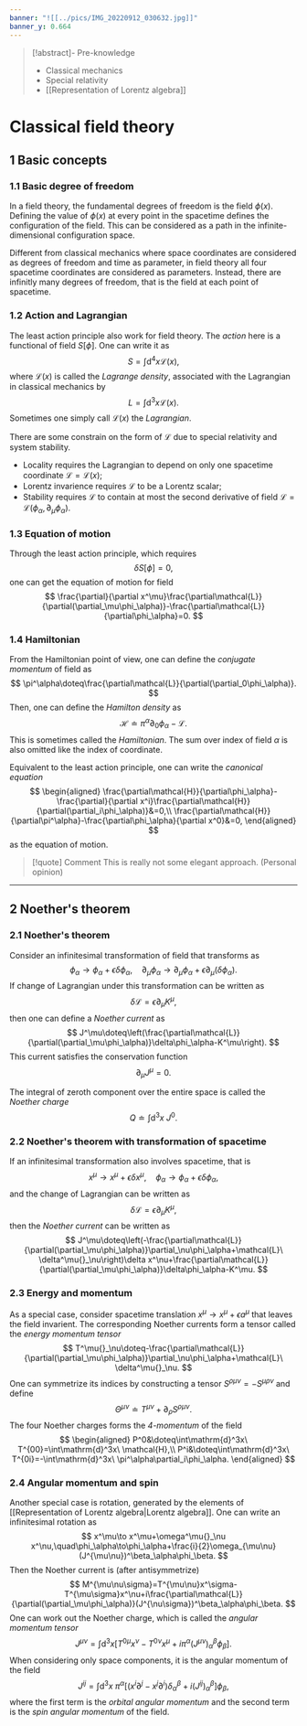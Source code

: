 ```yaml
---
banner: "![[../pics/IMG_20220912_030632.jpg]]"
banner_y: 0.664
---
```


>[!abstract]- Pre-knowledge
>- Classical mechanics
>- Special relativity
>- [[Representation of Lorentz algebra]]

# Classical field theory
## 1 Basic concepts
### 1.1 Basic degree of freedom
In a field theory, the fundamental degrees of freedom is the field $\phi(x)$. Defining the value of $\phi(x)$ at every point in the spacetime defines the configuration of the field. This can be considered as a path in the infinite-dimensional configuration space.

Different from classical mechanics where space coordinates are considered as degrees of freedom and time as parameter, in field theory all four spacetime coordinates are considered as parameters. Instead, there are infinitly many degrees of freedom, that is the field at each point of spacetime.

### 1.2 Action and Lagrangian
The least action principle also work for field theory. The *action* here is a functional of field $S[\phi]$. One can write it as
$$
S=\int\mathrm{d}^4x\mathcal{L}(x),
$$
where $\mathcal{L}(x)$ is called the *Lagrange density*, associated with the Lagrangian in classical mechanics by
$$
L=\int\mathrm{d}^3x\mathcal{L}(x).
$$
Sometimes one simply call $\mathcal{L}(x)$ the *Lagrangian*.

There are some constrain on the form of $\mathcal{L}$ due to special relativity and system stability.
- Locality requires the Lagrangian to depend on only one spacetime coordinate $\mathcal{L}=\mathcal{L}(x)$;
- Lorentz invarience requires $\mathcal{L}$ to be a Lorentz scalar;
- Stability requires $\mathcal{L}$ to contain at most the second derivative of field $\mathcal{L}=\mathcal{L}(\phi_\alpha,\partial_\mu\phi_\alpha)$.

### 1.3 Equation of motion
Through the least action principle, which requires
$$
\delta S[\phi]=0,
$$
one can get the equation of motion for field
$$
\frac{\partial}{\partial x^\mu}\frac{\partial\mathcal{L}}{\partial(\partial_\mu\phi_\alpha)}-\frac{\partial\mathcal{L}}{\partial\phi_\alpha}=0.
$$

### 1.4 Hamiltonian
From the Hamiltonian point of view, one can define the *conjugate momentum* of field as
$$
\pi^\alpha\doteq\frac{\partial\mathcal{L}}{\partial(\partial_0\phi_\alpha)}.
$$
Then, one can define the *Hamilton density* as
$$
\mathcal{H}\doteq\pi^\alpha\partial_0\phi_\alpha-\mathcal{L}.
$$
This is sometimes called the *Hamiltonian*. The sum over index of field $\alpha$ is also omitted like the index of coordinate.

Equivalent to the least action principle, one can write the *canonical equation*
$$
\begin{aligned}
\frac{\partial\mathcal{H}}{\partial\phi_\alpha}-\frac{\partial}{\partial x^i}\frac{\partial\mathcal{H}}{\partial(\partial_i\phi_\alpha)}&=0,\\
\frac{\partial\mathcal{H}}{\partial\pi^\alpha}-\frac{\partial\phi_\alpha}{\partial x^0}&=0,
\end{aligned}
$$
as the equation of motion.

>[!quote] Comment
>This is really not some elegant approach. (Personal opinion)

---
## 2 Noether's theorem
### 2.1 Noether's theorem
Consider an infinitesimal transformation of field that transforms as
$$
\phi_\alpha\to\phi_\alpha+\epsilon\delta\phi_\alpha,\quad\partial_\mu\phi_\alpha\to\partial_\mu\phi_\alpha+\epsilon\partial_\mu(\delta\phi_\alpha).
$$
If change of Lagrangian under this transformation can be written as
$$
\delta\mathcal{L}=\epsilon\partial_\mu K^\mu,
$$
then one can define a *Noether current* as
$$
J^\mu\doteq\left(\frac{\partial\mathcal{L}}{\partial(\partial_\mu\phi_\alpha)}\delta\phi_\alpha-K^\mu\right).
$$
This current satisfies the conservation function
$$
\partial_\mu J^\mu=0.
$$

The integral of zeroth component over the entire space is called the *Noether charge*
$$
Q\doteq\int\mathrm{d}^3x\ J^0.
$$

### 2.2 Noether's theorem with transformation of spacetime
If an infinitesimal transformation also involves spacetime, that is
$$
x^\mu\to x^\mu+\epsilon\delta x^\mu,\quad\phi_\alpha\to\phi_\alpha+\epsilon\delta\phi_\alpha,
$$
and the change of Lagrangian can be written as
$$
\delta\mathcal{L}=\epsilon\partial_\mu K^\mu,
$$
then the *Noether current* can be written as
$$
J^\mu\doteq\left(-\frac{\partial\mathcal{L}}{\partial(\partial_\mu\phi_\alpha)}\partial_\nu\phi_\alpha+\mathcal{L}\ \delta^\mu{}_\nu\right)\delta x^\nu+\frac{\partial\mathcal{L}}{\partial(\partial_\mu\phi_\alpha)}\delta\phi_\alpha-K^\mu.
$$

### 2.3 Energy and momentum
As a special case, consider spacetime translation $x^\mu\to x^\mu+\epsilon a^\mu$ that leaves the field invarient. The corresponding Noether currents form a tensor called the *energy momentum tensor*
$$
T^\mu{}_\nu\doteq-\frac{\partial\mathcal{L}}{\partial(\partial_\mu\phi_\alpha)}\partial_\nu\phi_\alpha+\mathcal{L}\ \delta^\mu{}_\nu.
$$
One can symmetrize its indices by constructing a tensor $S^{\rho\mu\nu}=-S^{\mu\rho\nu}$ and define
$$
\Theta^{\mu\nu}\doteq T^{\mu\nu}+\partial_\rho S^{\rho\mu\nu}.
$$
The four Noether charges forms the *4-momentum* of the field
$$
\begin{aligned}
P^0&\doteq\int\mathrm{d}^3x\ T^{00}=\int\mathrm{d}^3x\ \mathcal{H},\\
P^i&\doteq\int\mathrm{d}^3x\ T^{0i}=-\int\mathrm{d}^3x\ \pi^\alpha\partial_i\phi_\alpha.
\end{aligned}
$$

### 2.4 Angular momentum and spin
Another special case is rotation, generated by the elements of [[Representation of Lorentz algebra|Lorentz algebra]]. One can write an infinitesimal rotation as
$$
x^\mu\to x^\mu+\omega^\mu{}_\nu x^\nu,\quad\phi_\alpha\to\phi_\alpha+\frac{i}{2}\omega_{\mu\nu}(J^{\mu\nu})^\beta_\alpha\phi_\beta.
$$
Then the Noether current is (after antisymmetrize)
$$
M^{\mu\nu\sigma}=T^{\mu\nu}x^\sigma-T^{\mu\sigma}x^\nu+i\frac{\partial\mathcal{L}}{\partial(\partial_\mu\phi_\alpha)}(J^{\nu\sigma})^\beta_\alpha\phi_\beta.
$$
One can work out the Noether charge, which is called the *angular momentum tensor*
$$
J^{\mu\nu}=\int\mathrm{d}^3x\left[T^{0\mu}x^\nu-T^{0\nu}x^\mu+i\pi^\alpha(J^{\mu\nu})^\beta_\alpha\phi_\beta\right].
$$
When considering only space components, it is the angular momentum of the field
$$
J^{ij}=\int\mathrm{d}^3x\ \pi^\alpha\left[(x^i\partial^j-x^j\partial^i)\delta^\beta_\alpha+i(J^{ij})^\beta_\alpha\right]\phi_\beta,
$$
where the first term is the *orbital angular momentum* and the second term is the *spin angular momentum* of the field.